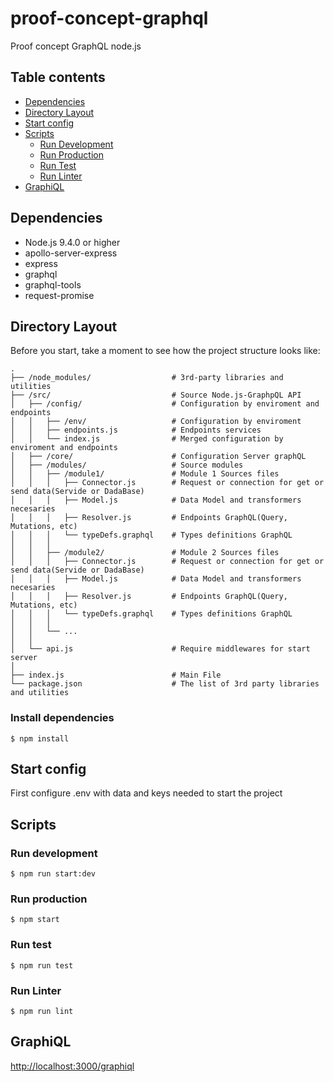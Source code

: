 # proof-concept-graphql
Proof concept GraphQL node.js

## Table contents
* [Dependencies](#Dependencies)
* [Directory Layout](#directory-layout)
* [Start config](#start-config)
* [Scripts](#scripts)
  * [Run Development](#run-development)
  * [Run Production](#run-production)
  * [Run Test](#run-test)
  * [Run Linter](#run-linter)
* [GraphiQL](#graphiql)

## Dependencies
- Node.js 9.4.0 or higher
- apollo-server-express
- express
- graphql
- graphql-tools
- request-promise

## Directory Layout

Before you start, take a moment to see how the project structure looks like:

```
.
├── /node_modules/                  # 3rd-party libraries and utilities
├── /src/                           # Source Node.js-GraphpQL API
│   ├── /config/                    # Configuration by enviroment and endpoints
│   │   ├── /env/                   # Configuration by enviroment
│   │   ├── endpoints.js            # Endpoints services
│   │   └── index.js                # Merged configuration by enviroment and endpoints
│   ├── /core/                      # Configuration Server graphQL
│   ├── /modules/                   # Source modules
│   │   ├── /module1/               # Module 1 Sources files
│   │   │   ├── Connector.js        # Request or connection for get or send data(Servide or DadaBase)
│   │   │   ├── Model.js            # Data Model and transformers necesaries
│   │   │   ├── Resolver.js         # Endpoints GraphQL(Query, Mutations, etc)
│   │   │   └── typeDefs.graphql    # Types definitions GraphQL
│   │   │
│   │   ├── /module2/               # Module 2 Sources files
│   │   │   ├── Connector.js        # Request or connection for get or send data(Servide or DadaBase)
│   │   │   ├── Model.js            # Data Model and transformers necesaries
│   │   │   ├── Resolver.js         # Endpoints GraphQL(Query, Mutations, etc)
│   │   │   └── typeDefs.graphql    # Types definitions GraphQL
│   │   │
│   │   └── ...
│   │
│   └── api.js                      # Require middlewares for start server
│
├── index.js                        # Main File
└── package.json                    # The list of 3rd party libraries and utilities
```

### Install dependencies
```
$ npm install
```

## Start config
First configure .env with data and keys needed to start the project

## Scripts
### Run development
```
$ npm run start:dev
```
### Run production
```
$ npm start
```
### Run test
```
$ npm run test
```
### Run Linter
```
$ npm run lint
```
## GraphiQL
[http://localhost:3000/graphiql]()
